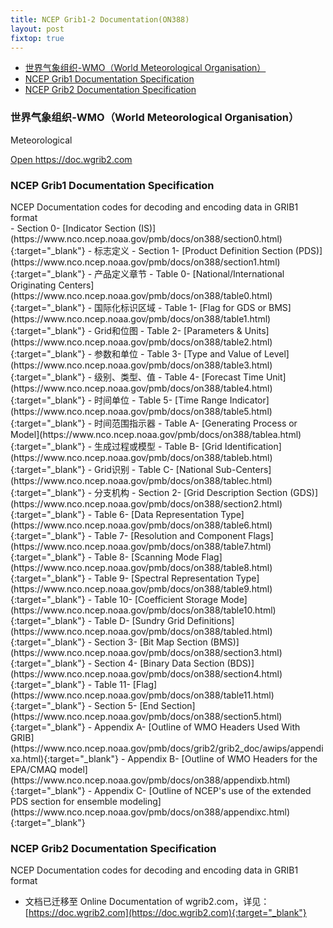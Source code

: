 ```yaml
---
title: NCEP Grib1-2 Documentation(ON388)
layout: post
fixtop: true
---
```

<!-- TOC -->

- [世界气象组织-WMO（World Meteorological Organisation）](#%E4%B8%96%E7%95%8C%E6%B0%94%E8%B1%A1%E7%BB%84%E7%BB%87-wmoworld-meteorological-organisation)
- [NCEP Grib1 Documentation Specification](#ncep-grib1-documentation-specification)
- [NCEP Grib2 Documentation Specification](#ncep-grib2-documentation-specification)

<!-- /TOC -->
### 世界气象组织-WMO（World Meteorological Organisation）
Meteorological

<a class="btn btn-sm btn-primary shadow" href="https://doc.wgrib2.com" target="_blank">Open https://doc.wgrib2.com</a>

### NCEP Grib1 Documentation Specification
<div class="alert alert-secondary p-1 rounded-0" role="alert">
    NCEP Documentation codes for decoding and encoding data in GRIB1 format
</div>
- Section 0- [Indicator Section (IS)](https://www.nco.ncep.noaa.gov/pmb/docs/on388/section0.html){:target="_blank"} - 标志定义
- Section 1- [Product Definition Section (PDS)](https://www.nco.ncep.noaa.gov/pmb/docs/on388/section1.html){:target="_blank"} - 产品定义章节
    - Table 0- [National/International Originating Centers](https://www.nco.ncep.noaa.gov/pmb/docs/on388/table0.html){:target="_blank"} - 国际化标识区域
    - Table 1- [Flag for GDS or BMS](https://www.nco.ncep.noaa.gov/pmb/docs/on388/table1.html){:target="_blank"} - Grid和位图
    - Table 2- [Parameters & Units](https://www.nco.ncep.noaa.gov/pmb/docs/on388/table2.html){:target="_blank"} - 参数和单位
    - Table 3- [Type and Value of Level](https://www.nco.ncep.noaa.gov/pmb/docs/on388/table3.html){:target="_blank"} - 级别、类型、值
    - Table 4- [Forecast Time Unit](https://www.nco.ncep.noaa.gov/pmb/docs/on388/table4.html){:target="_blank"} - 时间单位
    - Table 5- [Time Range Indicator](https://www.nco.ncep.noaa.gov/pmb/docs/on388/table5.html){:target="_blank"} - 时间范围指示器
    - Table A- [Generating Process or Model](https://www.nco.ncep.noaa.gov/pmb/docs/on388/tablea.html){:target="_blank"} - 生成过程或模型
    - Table B- [Grid Identification](https://www.nco.ncep.noaa.gov/pmb/docs/on388/tableb.html){:target="_blank"} - Grid识别
    - Table C- [National Sub-Centers](https://www.nco.ncep.noaa.gov/pmb/docs/on388/tablec.html){:target="_blank"} - 分支机构
- Section 2- [Grid Description Section (GDS)](https://www.nco.ncep.noaa.gov/pmb/docs/on388/section2.html){:target="_blank"}
    - Table 6- [Data Representation Type](https://www.nco.ncep.noaa.gov/pmb/docs/on388/table6.html){:target="_blank"}
    - Table 7- [Resolution and Component Flags](https://www.nco.ncep.noaa.gov/pmb/docs/on388/table7.html){:target="_blank"}
    - Table 8- [Scanning Mode Flag](https://www.nco.ncep.noaa.gov/pmb/docs/on388/table8.html){:target="_blank"}
    - Table 9- [Spectral Representation Type](https://www.nco.ncep.noaa.gov/pmb/docs/on388/table9.html){:target="_blank"}
    - Table 10- [Coefficient Storage Mode](https://www.nco.ncep.noaa.gov/pmb/docs/on388/table10.html){:target="_blank"}
    - Table D- [Sundry Grid Definitions](https://www.nco.ncep.noaa.gov/pmb/docs/on388/tabled.html){:target="_blank"}
- Section 3- [Bit Map Section (BMS)](https://www.nco.ncep.noaa.gov/pmb/docs/on388/section3.html){:target="_blank"}
- Section 4- [Binary Data Section (BDS)](https://www.nco.ncep.noaa.gov/pmb/docs/on388/section4.html){:target="_blank"}
    - Table 11- [Flag](https://www.nco.ncep.noaa.gov/pmb/docs/on388/table11.html){:target="_blank"}
- Section 5- [End Section](https://www.nco.ncep.noaa.gov/pmb/docs/on388/section5.html){:target="_blank"}
- Appendix A- [Outline of WMO Headers Used With GRIB](https://www.nco.ncep.noaa.gov/pmb/docs/grib2/grib2_doc/awips/appendixa.html){:target="_blank"}
- Appendix B- [Outline of WMO Headers for the EPA/CMAQ model](https://www.nco.ncep.noaa.gov/pmb/docs/on388/appendixb.html){:target="_blank"}
- Appendix C- [Outline of NCEP's use of the extended PDS section for ensemble modeling](https://www.nco.ncep.noaa.gov/pmb/docs/on388/appendixc.html){:target="_blank"}



### NCEP Grib2 Documentation Specification

<div class="alert alert-secondary p-1 rounded-0" role="alert">
    NCEP Documentation codes for decoding and encoding data in GRIB1 format
</div>

- 文档已迁移至 Online Documentation of wgrib2.com，详见：[https://doc.wgrib2.com](https://doc.wgrib2.com){:target="_blank"}